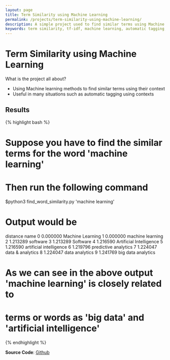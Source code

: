 ```yaml
---
layout: page
title: Term Similarity using Machine Learning
permalink: /projects/term-similarity-using-machine-learning/
description: A simple project used to find similar terms using Machine Learning technique like Nearest Neighbour and TF-IDF.
keywords: term similarity, tf-idf, machine learning, automatic tagging, similar terms
---
```


# Term Similarity using Machine Learning
What is the project all about?

- Using Machine learning methods to find similar terms using their context
- Useful in many situations such as automatic tagging using contexts

## Results

{% highlight bash %}

# Suppose you have to find the similar terms for the word 'machine learning'
# Then run the following command
$python3 find_word_similarity.py 'machine learning'

# Output would be

   distance                     name
0  0.000000         Machine Learning
1  0.000000         machine learning
2  1.213289                 software
3  1.213289                 Software
4  1.216590  Artificial Intelligence
5  1.216590  artificial intelligence
6  1.219796     predictive analytics
7  1.224047         data & analytics
8  1.224047           data analytics
9  1.241769       big data analytics

# As we can see in the above output 'machine learning' is closely related to
# terms or words as 'big data' and 'artificial intelligence'

{% endhighlight %}

**Source Code**: [Github](https://github.com/OmkarPathak/Term-Similarity-using-Machine-Learning)
